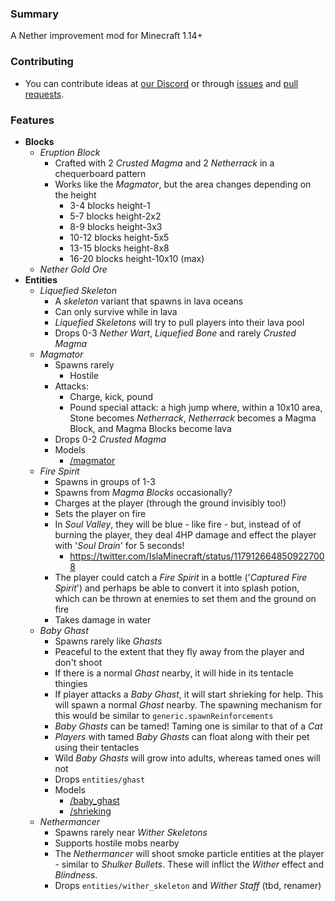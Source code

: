 ### Summary
A Nether improvement mod for Minecraft 1.14+

### Contributing
- You can contribute ideas at [our Discord](https://discord.gg/ftzwyrA) or through [issues](https://github.com/pandorica-mod/pandorica/issues) and [pull requests](https://github.com/pandorica-mod/pandorica/pulls).

### Features
- **Blocks**
    - *Eruption Block*
        - Crafted with 2 *Crusted Magma* and 2 *Netherrack* in a chequerboard pattern
        - Works like the *Magmator*, but the area changes depending on the height
            - 3-4 blocks height-1
            - 5-7 blocks height-2x2
            - 8-9 blocks height-3x3
            - 10-12 blocks height-5x5
            - 13-15 blocks height-8x8
            - 16-20 blocks height-10x10 (max)
    - *Nether Gold Ore*
- **Entities**
    - *Liquefied Skeleton*
        - A *skeleton* variant that spawns in lava oceans
        - Can only survive while in lava
        - *Liquefied Skeletons* will try to pull players into their lava pool
        - Drops 0-3 *Nether Wart*, *Liquefied Bone* and rarely *Crusted Magma*
    - *Magmator*
        - Spawns rarely
            - Hostile
        - Attacks:
            - Charge, kick, pound
            - Pound special attack: a high jump where, within a 10x10 area, Stone becomes *Netherrack*, *Netherrack* becomes a Magma Block, and Magma Blocks become lava
        - Drops 0-2 *Crusted Magma*
        - Models
            - [/magmator](https://lh6.googleusercontent.com/0nG8YggwxWYns45eAFWo4kPGgV_xyenaIeizrULzOm_cts-uRBfc9jZcHk8Az6P203SpfhsNe-Gnd4IuYq_ljFHrv4EYaOqBwsOwHQjT=s440)
    - *Fire Spirit*
        - Spawns in groups of 1-3
        - Spawns from *Magma Blocks* occasionally?
        - Charges at the player (through the ground invisibly too!)
        - Sets the player on fire
        - In *Soul Valley*, they will be blue - like fire - but, instead of of burning the player, they deal 4HP damage and effect the player with '*Soul Drain*' for 5 seconds!
            - https://twitter.com/IslaMinecraft/status/1179126648509227008
        - The player could catch a *Fire Spirit* in a bottle ('*Captured Fire Spirit*') and perhaps be able to convert it into splash potion, which can be thrown at enemies to set them and the ground on fire
        - Takes damage in water
    - *Baby Ghast*
        - Spawns rarely like *Ghasts*
        - Peaceful to the extent that they fly away from the player and don't shoot
        - If there is a normal *Ghast* nearby, it will hide in its tentacle thingies
        - If player attacks a *Baby Ghast*, it will start shrieking for help. This will spawn a normal *Ghast* nearby. The spawning mechanism for this would be similar to `generic.spawnReinforcements`
        - *Baby Ghasts* can be tamed! Taming one is similar to that of a *Cat*
        - *Players* with tamed *Baby Ghasts* can float along with their pet using their tentacles
        - Wild *Baby Ghasts* will grow into adults, whereas tamed ones will not
        - Drops `entities/ghast`
        - Models
            - [/baby_ghast](https://lh4.googleusercontent.com/D-LrWPL6FUrhIMJgX5ZYioqaT69IWFCj4onW6Vw4cIyAss2pCqfC7Fg_WGO1OAGLECl26BFeWQEz9lUhum8kGN9mAKBHSyJMsqF9Cr8)
            - [/shrieking](https://lh3.googleusercontent.com/fBO1et5ULK7-AlKRosm-b4WsraTLH-4ctnfI0MFmtBZJQTZRg0VlvWwktexMwj1VSKE3_NyZwApHA_mnSDPJOboe-RuiwCIdNq_vyfhn)
    - *Nethermancer*
        - Spawns rarely near *Wither Skeletons*
        - Supports hostile mobs nearby
        - The *Nethermancer* will shoot smoke particle entities at the player - similar to *Shulker Bullets*. These will inflict the *Wither* effect and *Blindness*.
        - Drops `entities/wither_skeleton` and *Wither Staff* (tbd, renamer)

